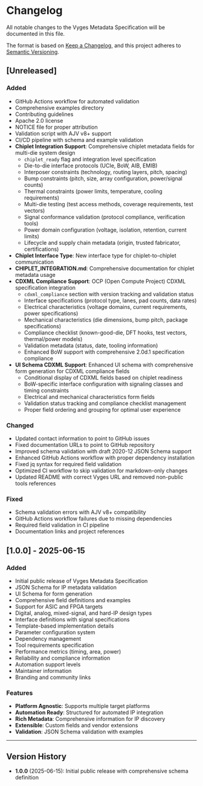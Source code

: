 # Changelog

All notable changes to the Vyges Metadata Specification will be documented in this file.

The format is based on [Keep a Changelog](https://keepachangelog.com/en/1.0.0/),
and this project adheres to [Semantic Versioning](https://semver.org/spec/v2.0.0.html).

## [Unreleased]

### Added
- GitHub Actions workflow for automated validation
- Comprehensive examples directory
- Contributing guidelines
- Apache 2.0 license
- NOTICE file for proper attribution
- Validation script with AJV v8+ support
- CI/CD pipeline with schema and example validation
- **Chiplet Integration Support**: Comprehensive chiplet metadata fields for multi-die system design
  - `chiplet_ready` flag and integration level specification
  - Die-to-die interface protocols (UCIe, BoW, AIB, EMIB)
  - Interposer constraints (technology, routing layers, pitch, spacing)
  - Bump constraints (pitch, size, array configuration, power/signal counts)
  - Thermal constraints (power limits, temperature, cooling requirements)
  - Multi-die testing (test access methods, coverage requirements, test vectors)
  - Signal conformance validation (protocol compliance, verification tools)
  - Power domain configuration (voltage, isolation, retention, current limits)
  - Lifecycle and supply chain metadata (origin, trusted fabricator, certifications)
- **Chiplet Interface Type**: New interface type for chiplet-to-chiplet communication
- **CHIPLET_INTEGRATION.md**: Comprehensive documentation for chiplet metadata usage
- **CDXML Compliance Support**: OCP (Open Compute Project) CDXML specification integration
  - `cdxml_compliance` section with version tracking and validation status
  - Interface specifications (protocol type, lanes, pad counts, data rates)
  - Electrical characteristics (voltage domains, current requirements, power specifications)
  - Mechanical characteristics (die dimensions, bump pitch, package specifications)
  - Compliance checklist (known-good-die, DFT hooks, test vectors, thermal/power models)
  - Validation metadata (status, date, tooling information)
  - Enhanced BoW support with comprehensive 2.0d.1 specification compliance
- **UI Schema CDXML Support**: Enhanced UI schema with comprehensive form generation for CDXML compliance fields
  - Conditional display of CDXML fields based on chiplet readiness
  - BoW-specific interface configuration with signaling classes and timing constraints
  - Electrical and mechanical characteristics form fields
  - Validation status tracking and compliance checklist management
  - Proper field ordering and grouping for optimal user experience

### Changed
- Updated contact information to point to GitHub issues
- Fixed documentation URLs to point to GitHub repository
- Improved schema validation with draft 2020-12 JSON Schema support
- Enhanced GitHub Actions workflow with proper dependency installation
- Fixed jq syntax for required field validation
- Optimized CI workflow to skip validation for markdown-only changes
- Updated README with correct Vyges URL and removed non-public tools references

### Fixed
- Schema validation errors with AJV v8+ compatibility
- GitHub Actions workflow failures due to missing dependencies
- Required field validation in CI pipeline
- Documentation links and project references

## [1.0.0] - 2025-06-15

### Added
- Initial public release of Vyges Metadata Specification
- JSON Schema for IP metadata validation
- UI Schema for form generation
- Comprehensive field definitions and examples
- Support for ASIC and FPGA targets
- Digital, analog, mixed-signal, and hard-IP design types
- Interface definitions with signal specifications
- Template-based implementation details
- Parameter configuration system
- Dependency management
- Tool requirements specification
- Performance metrics (timing, area, power)
- Reliability and compliance information
- Automation support levels
- Maintainer information
- Branding and community links

### Features
- **Platform Agnostic**: Supports multiple target platforms
- **Automation Ready**: Structured for automated IP integration
- **Rich Metadata**: Comprehensive information for IP discovery
- **Extensible**: Custom fields and vendor extensions
- **Validation**: JSON Schema validation with examples

---

## Version History

- **1.0.0** (2025-06-15): Initial public release with comprehensive schema definition 